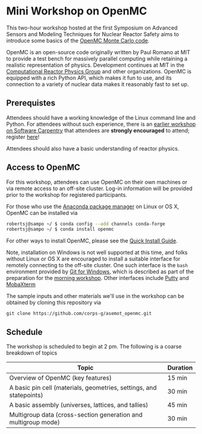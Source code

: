 # Mini Workshop on OpenMC

This two-hour workshop hosted at the first Symposium on Advanced
Sensors and Modeling Techniques for Nuclear Reactor Safety aims
to introduce some basics of the [OpenMC Monte Carlo code](https://openmc.readthedocs.io/en/stable/). 


OpenMC is an open-source code originally written by Paul Romano at MIT to
provide a test bench for massively parallel computing while retaining a
realistic representation of physics.  Development continues at MIT 
in the [Computational Reactor Physics Group](https://crpg.mit.edu/) and other
organizations.  OpenMC is equipped with a rich Python API, which makes it
fun to use, and its connection to a variety of nuclear data makes it
reasonably fast to set up.

## Prerequistes

Attendees should have a working knowledge of the Linux command line and Python.
For attendees without such experience, there is an [earlier workshop on
Software Carpentry](https://katyhuff.github.io/2018-12-15-mumbai/) that 
attendees are **strongly encouraged** to attend;
register [here](https://goo.gl/forms/OCjAryhRSBTS0HaT2)!

Attendees should also have a basic understanding of reactor physics.
 
## Access to OpenMC

For this workshop, attendees can use OpenMC on their own machines or via
remote access to an off-site cluster. Log-in information will be provided 
prior to the workshop for registered participants.

For those who use the [Anaconda package manager]() on Linux or OS X, OpenMC 
can be installed via

```bash
robertsj@sampo ~/ $ conda config --add channels conda-forge
robertsj@sampo ~/ $ conda install openmc
```

For other ways to install OpenMC, please 
see the [Quick Install Guide](https://openmc.readthedocs.io/en/stable/quickinstall.html).

Note, installation on Windows is not well supported at this time, and 
folks without Linux or OS X are encouraged to install a suitable
interface for remotely connecting to the off-site cluster.  One such
interface is the `bash` environment 
provided by [Git for Windows](https://git-scm.com/downloads), which
is described as part of the preparation for the
[morning workshop](https://katyhuff.github.io/2018-12-15-mumbai/).  Other
interfaces include [Putty](https://www.putty.org/) 
and [MobaXterm](https://mobaxterm.mobatek.net/)

The sample inputs and other materials we'll use in the workshop can 
be obtained by cloning this repository via

```
git clone https://github.com/corps-g/asemot_openmc.git
```


## Schedule

The workshop is scheduled to begin at 2 pm.  The following is 
a coarse breakdown of topics

| Topic               | Duration |
|---------------------|----------|
| Overview of OpenMC (key features) | 15 min   |
| A basic pin cell (materials, geometries, settings, and statepoints)    | 30 min   |
| A basic assembly (universes, lattices, and tallies)   | 45 min   |
| Multigroup data  (cross-section generation and multigroup mode)   | 30 min   |





